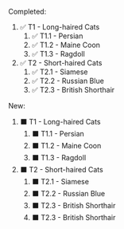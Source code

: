 
Completed:


   1. ✅ T1 - Long-haired Cats
      1. ✅ T1.1 - Persian
      2. ✅ T1.2 - Maine Coon
      3. ✅ T1.3 - Ragdoll
   2. ✅ T2 - Short-haired Cats
      1. ✅ T2.1 - Siamese
      2. ✅ T2.2 - Russian Blue
      3. ✅ T2.3 - British Shorthair


New:

   1. ⬛ T1 - Long-haired Cats
      1. ⬛ T1.1 - Persian
      2. ⬛ T1.2 - Maine Coon
      3. ⬛ T1.3 - Ragdoll
   2. ⬛ T2 - Short-haired Cats
      1. ⬛ T2.1 - Siamese
      2. ⬛ T2.2 - Russian Blue
      3. ⬛ T2.3 - British Shorthair
      3. ⬛ T2.3 - British Shorthair